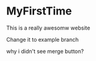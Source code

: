 # MyFirstTime

This is a really awesomw website

Change it to example branch

why i didn't see merge button?
